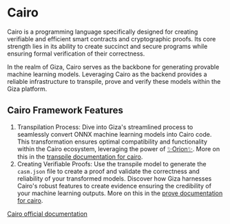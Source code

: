 # Cairo

Cairo is a programming language specifically designed for creating verifiable and efficient smart contracts and cryptographic proofs. Its core strength lies in its ability to create succinct and secure programs while ensuring formal verification of their correctness.

In the realm of Giza, Cairo serves as the backbone for generating provable machine learning models. Leveraging Cairo as the backend provides a reliable infrastructure to transpile, prove and verify these models within the Giza platform.

## Cairo Framework Features

1. Transpilation Process: Dive into Giza's streamlined process to seamlessly convert ONNX machine learning models into Cairo code. This transformation ensures optimal compatibility and functionality within the Cairo ecosystem, leveraging the power of [✨Orion✨](https://github.com/gizatechxyz/orion). More on this in the [transpile documentation for cairo](transpile.md).
2. Creating Verifiable Proofs: Use the transpile model to generate the `casm.json` file to create a proof and validate the correctness and reliability of your transformed models. Discover how Giza harnesses Cairo's robust features to create evidence ensuring the credibility of your machine learning outputs. More on this in the [prove documentation for cairo](prove.md).

[Cairo official documentation](https://docs.cairo-lang.org/)
